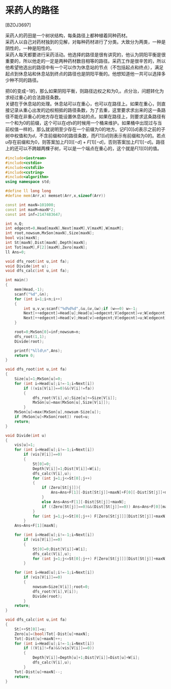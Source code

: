# 采药人的路径
[BZOJ3697]

采药人的药田是一个树状结构，每条路径上都种植着同种药材。  
采药人以自己对药材独到的见解，对每种药材进行了分类。大致分为两类，一种是阴性的，一种是阳性的。  
采药人每天都要进行采药活动。他选择的路径是很有讲究的，他认为阴阳平衡是很重要的，所以他走的一定是两种药材数目相等的路径。采药工作是很辛苦的，所以他希望他选出的路径中有一个可以作为休息站的节点（不包括起点和终点），满足起点到休息站和休息站到终点的路径也是阴阳平衡的。他想知道他一共可以选择多少种不同的路径。

把$0$的变成$-1$的，那么如果阴阳平衡，则路径边权之和为$0$,。点分治，问题转化为求经过重心的合法路径条数。  
关键在于休息站的处理。休息站可以在重心，也可以在路径上。如果在重心，则直接记录从重心出发的边权相抵的路径条数，为了去重，这里要求求出来的这一条路径不能在非重心的地方存在能设置休息站的点。如果在路径上，则要求这条路径有一个和为$0$的前缀，这个可以在$dfs$的时候用一个桶来维护。如果桶中出现过与当前权值一样的，那么就说明至少存在一个前缀为$0$的地方。记$F[0][d]$表示之前的子树中权值和为$d$，不含前缀和$0$的路径条数，而$F[1][d]$则表示有前缀和为$0$的。若点$u$存在前缀和为$0$，则答案加上$F[0][-d]+F[1][-d]$，否则答案加上$F[1][-d]$。路径上的还可以不跨越两棵子树，可以是一个端点在重心的，这个就是$F[1][0]$的值。

```cpp
#include<iostream>
#include<cstdio>
#include<cstdlib>
#include<cstring>
#include<algorithm>
using namespace std;

#define ll long long
#define mem(Arr,x) memset(Arr,x,sizeof(Arr))

const int maxN=101000;
const int maxM=maxN*2;
const int inf=2147483647;

int n,Q;
int edgecnt=0,Head[maxN],Next[maxM],V[maxM],W[maxM];
int root,nowsum,MxSon[maxN],Size[maxN];
bool vis[maxN];
int St[maxN],Dist[maxN],Depth[maxN];
int Tot[maxM],F[2][maxM],Zero[maxN];
ll Ans=0;

void dfs_root(int u,int fa);
void Divide(int u);
void dfs_calc(int u,int fa);

int main()
{
	mem(Head,-1);
	scanf("%d",&n);
	for (int i=1;i<n;i++)
	{
		int u,v,w;scanf("%d%d%d",&u,&v,&w);if (w==0) w=-1;
		Next[++edgecnt]=Head[u];Head[u]=edgecnt;V[edgecnt]=v;W[edgecnt]=w;
		Next[++edgecnt]=Head[v];Head[v]=edgecnt;V[edgecnt]=u;W[edgecnt]=w;
	}

	root=0;MxSon[0]=inf;nowsum=n;
	dfs_root(1,1);
	Divide(root);

	printf("%lld\n",Ans);
	return 0;
}

void dfs_root(int u,int fa)
{
	Size[u]=1;MxSon[u]=0;
	for (int i=Head[u];i!=-1;i=Next[i])
		if ((vis[V[i]]==0)&&(V[i]!=fa))
		{
			dfs_root(V[i],u);Size[u]+=Size[V[i]];
			MxSon[u]=max(MxSon[u],Size[V[i]]);
		}
	MxSon[u]=max(MxSon[u],nowsum-Size[u]);
	if (MxSon[u]<MxSon[root]) root=u;
	return;
}

void Divide(int u)
{
	vis[u]=1;
	for (int i=Head[u];i!=-1;i=Next[i])
		if (vis[V[i]]==0)
		{
			St[0]=0;
			Depth[V[i]]=1;Dist[V[i]]=W[i];
			dfs_calc(V[i],u);
			for (int j=1;j<=St[0];j++)
			{
				if (Zero[St[j]]){
					Ans=Ans+F[1][-Dist[St[j]]+maxN]+F[0][-Dist[St[j]]+maxN];
				}
				else Ans=Ans+F[1][-Dist[St[j]]+maxN];
				if ((Zero[St[j]]==0)&&(Dist[St[j]]==0)) Ans=Ans+F[0][maxN];
			}
			for (int j=1;j<=St[0];j++) F[Zero[St[j]]][Dist[St[j]]+maxN]++;
		}
	Ans=Ans+F[1][maxN];

	for (int i=Head[u];i!=-1;i=Next[i])
		if (vis[V[i]]==0)
		{
			St[0]=0;Dist[V[i]]=W[i];
			dfs_calc(V[i],u);
			for (int j=1;j<=St[0];j++) F[Zero[St[j]]][Dist[St[j]]+maxN]=0;
		}

	for (int i=Head[u];i!=-1;i=Next[i])
		if (vis[V[i]]==0)
		{
			nowsum=Size[V[i]];root=0;
			dfs_root(V[i],V[i]);
			Divide(root);
		}
	return;
}

void dfs_calc(int u,int fa)
{
	St[++St[0]]=u;
	Zero[u]=(bool)Tot[-Dist[u]+maxN];
	Tot[-Dist[u]+maxN]++;
	for (int i=Head[u];i!=-1;i=Next[i])
		if ((V[i]!=fa)&&(vis[V[i]]==0))
		{
			Depth[V[i]]=Depth[u]+1;Dist[V[i]]=Dist[u]+W[i];
			dfs_calc(V[i],u);
		}
	Tot[-Dist[u]+maxN]--;
	return;
}
```